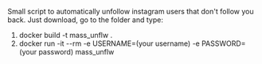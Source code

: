 Small script to automatically unfollow instagram users that don't follow you back. Just download, go to the folder and type:
1) docker build -t mass_unflw .
2) docker run -it --rm -e USERNAME=(your username) -e PASSWORD=(your password) mass_unflw
